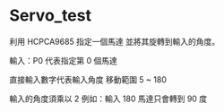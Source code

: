 # Servo_test
利用 HCPCA9685 指定一個馬達
並將其旋轉到輸入的角度。

輸入：P0
代表指定第 0 個馬達

直接輸入數字代表輸入角度
移動範圍 5 ~ 180

輸入的角度須乘以 2
例如：輸入 180
馬達只會轉到 90 度
